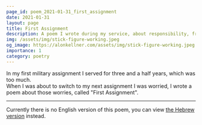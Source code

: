 ```yaml
---
page_id: poem_2021-01-31_first_assignment
date: 2021-01-31
layout: page
title: First Assignment
description: A poem I wrote during my service, about responsibility, frustration, the "Organization" and doubt.
img: /assets/img/stick-figure-working.jpeg
og_image: https://alonkellner.com/assets/img/stick-figure-working.jpeg
importance: 1
category: poetry
---
```


In my first military assignment I served for three and a half years, which was too much.  
When I was about to switch to my next assignment I was worried, I wrote a poem about those worries, called "First Assignment".

---

Currently there is no English version of this poem, you can view [the Hebrew version]({{site.baseurl}}/he-il{{page.url}}) instead.
